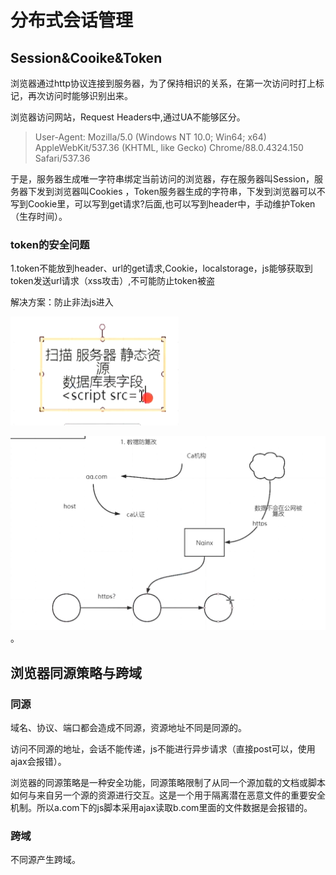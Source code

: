 # 分布式会话管理

## Session&Cooike&Token

浏览器通过http协议连接到服务器，为了保持相识的关系，在第一次访问时打上标记，再次访问时能够识别出来。

浏览器访问网站，Request Headers中,通过UA不能够区分。

>User-Agent: Mozilla/5.0 (Windows NT 10.0; Win64; x64) AppleWebKit/537.36 (KHTML, like Gecko) Chrome/88.0.4324.150 Safari/537.36

于是，服务器生成唯一字符串绑定当前访问的浏览器，存在服务器叫Session，服务器下发到浏览器叫Cookies ，Token服务器生成的字符串，下发到浏览器可以不写到Cookie里，可以写到get请求?后面,也可以写到header中，手动维护Token（生存时间）。

### token的安全问题

1.token不能放到header、url的get请求,Cookie，localstorage，js能够获取到token发送url请求（xss攻击）,不可能防止token被盗

解决方案：防止非法js进入

![image-20210216105011789](分布式会话管理.assets/image-20210216105011789.png)

![image-20210216103924846](分布式会话管理.assets/image-20210216103924846.png)。

## 浏览器同源策略与跨域

### 同源

域名、协议、端口都会造成不同源，资源地址不同是同源的。

访问不同源的地址，会话不能传递，js不能进行异步请求（直接post可以，使用ajax会报错）。 

浏览器的同源策略是一种安全功能，同源策略限制了从同一个源加载的文档或脚本如何与来自另一个源的资源进行交互。这是一个用于隔离潜在恶意文件的重要安全机制。所以a.com下的js脚本采用ajax读取b.com里面的文件数据是会报错的。

### 跨域

不同源产生跨域。

> <script>、<img> 、<iframe>、<link>、<video>这些标签都可以发起跨域请求


### jsonp跨域访问原理

此方法只能发起GET请求，通过jsonp发送的请求，会随带 cookie 一起发送，服务器动态生成js方法，数据写入方法中，返回时浏览器会调用这个方法，完成异步请求。

![image-20210213163633609](分布式会话管理.assets/image-20210213163633609.png)

### CORS

Cross-Origin Resource Sharing

在浏览器中指定Origin来源，在服务器如果能匹配该来源，请求则成功（直接发ajax）

CORS与JSONP的使用目的相同，但是比JSONP更强大。

JSONP只支持`GET`请求，CORS支持所有类型的HTTP请求。JSONP的优势在于支持老式浏览器，以及可以向不支持CORS的网站请求数据。

### Shiro

Shiro 是 Java 的一个安全框架。目前，使用 Apache Shiro 的人越来越多，因为它相 当简单，对比 Spring
Security，可能没有 Spring Security 做的功能强大，但是在实际工作时 可能并不需要那么复杂的东西，所以使用小而简单的Shiro 就足够了。

#### 核心功能

**Authentication**：身份认证/登录，验证用户是不是拥有相应的身份；

**Authorization**：授权，即权限验证，验证某个已认证的用户是否拥有某个权限；即判断用户是否能做事情，常见的如：验证某个用户是否拥有某个角色。或者细粒度的验证某个用户对某个资源是否具有某个权限；

**Session Manager**：会话管理，即用户登录后就是一次会话，在没有退出之前，它的所有信息都在会话中；会话可以是普通JavaSE环境的，也可以是如Web环境的；

**Cryptography**：加密（解密 摘要算法），保护数据的安全性，如密码加密存储到数据库，而不是明文存储；

**Web Support**：Web支持，可以非常容易的集成到Web环境；

**Caching**：缓存，比如用户登录后，其用户信息、拥有的角色/权限不必每次去查，这样可以提高效率；
**Concurrency**：shiro支持多线程应用的并发验证，即如在一个线程中开启另一个线程，能把权限自动传播过去；

**Testing**：提供测试支持；

**Run As**：允许一个用户假装为另一个用户（如果他们允许）的身份进行访问；

**Remember Me**：记住我，这个是非常常见的功能，即一次登录后，下次再来的话不用登录了。

#### 组件

**Subject**：主体，代表了当前“用户”，这个用户不一定是一个具体的人，与当前应用交互的任何东西都是Subject，如网络爬虫，机器人等；即一个抽象概念；所有Subject都绑定到SecurityManager，与Subject的所有交互都会委托给SecurityManager；可以把Subject认为是一个门面；SecurityManager才是实际的执行者；

**SecurityManager**：安全管理器；即所有与安全有关的操作都会与SecurityManager交互；且它管理着所有Subject；可以看出它是Shiro的核心，它负责与后边介绍的其他组件进行交互，如果学习过SpringMVC，你可以把它看成DispatcherServlet前端控制器；

**Realm**：域，Shiro从从Realm获取安全数据（如用户、角色、权限），就是说SecurityManager要验证用户身份，那么它需要从Realm获取相应的用户进行比较以确定用户身份是否合法；也需要从Realm得到用户相应的角色/权限进行验证用户是否能进行操作；可以把Realm看成DataSource，即安全数据源。

## Spring security

Spring Security是一个能够为基于Spring的企业应用系统提供声明式的安全访问控制解决方案的安全框架。它提供了一组可以在Spring应用上下文中配置的Bean，充分利用了Spring IoC，DI（控制反转Inversion of Control ,DI:Dependency Injection 依赖注入）和AOP（面向切面编程）功能，为应用系统提供声明式的安全访问控制功能，减少了为企业系统安全控制编写大量重复代码的工作。

它是一个轻量级的安全框架，它确保基于Spring的应用程序提供身份验证和授权支持。

它与Spring MVC有很好地集成，并配备了流行的安全算法实现捆绑在一起。安全主要包括两个操作“认证”与“验证”（有时候也会叫做权限控制）。

“认证”是为用户建立一个其声明的角色的过程，这个角色可以一个用户、一个设备或者一个系统。“验证”指的是一个用户在你的应用中能够执行某个操作。在到达授权判断之前，角色已经在身份认证过程中建立了。

Spring Security 前身是Acegi Security



## SSO

SSO 是英文 Single Sign On 的缩写，翻译过来就是单点登录



### 有状态的会话

![](分布式会话管理.assets/image-20210216083919961.png)

服务器端存用户的信息

### 无状态会话

![image-20210216084219880](分布式会话管理.assets/image-20210216084219880.png)

服务器查数据库，将权限信息和用户ID做成文本（手牌），下发给客户端，客户端拿到手牌后，去调用别的服务，别的服务需要校验手牌真伪。

## JWT

Json web token

### JWT的构成

第一部分我们称它为头部（header),第二部分我们称其为载荷（payload, 类似于飞机上承载的物品)，第三部分是签证（signature).

### header

jwt的头部承载两部分信息：

- 声明类型，这里是jwt
- 声明加密的算法 通常直接使用 HMAC SHA256

完整的头部就像下面这样的JSON：

```bash
{
  'typ': 'JWT',
  'alg': 'HS256'
}
```

然后将头部进行base64加密（该加密是可以对称解密的),构成了第一部分.

```undefined
eyJ0eXAiOiJKV1QiLCJhbGciOiJIUzI1NiJ9
```

### playload

载荷就是存放有效信息的地方。这个名字像是特指飞机上承载的货品，这些有效信息包含三个部分

- 标准中注册的声明
- 公共的声明
- 私有的声明

**标准中注册的声明** (建议但不强制使用) ：

- **iss**: jwt签发者
- **sub**: jwt所面向的用户
- **aud**: 接收jwt的一方
- **exp**: jwt的过期时间，这个过期时间必须要大于签发时间
- **nbf**: 定义在什么时间之前，该jwt都是不可用的.
- **iat**: jwt的签发时间
- **jti**: jwt的唯一身份标识，主要用来作为一次性token,从而回避重放攻击。

**公共的声明** ：
 公共的声明可以添加任何的信息，一般添加用户的相关信息或其他业务需要的必要信息.但不建议添加敏感信息，因为该部分在客户端可解密.

**私有的声明** ：
 私有声明是提供者和消费者所共同定义的声明，一般不建议存放敏感信息，因为base64是对称解密的，意味着该部分信息可以归类为明文信息。

定义一个payload:



```json
{
  "sub": "1234567890",
  "name": "John Doe",
  "admin": true
}
```

然后将其进行base64加密，得到Jwt的第二部分。



```undefined
eyJzdWIiOiIxMjM0NTY3ODkwIiwibmFtZSI6IkpvaG4gRG9lIiwiYWRtaW4iOnRydWV9
```

### signature

jwt的第三部分是一个签证信息，这个签证信息由三部分组成：

- header (base64后的)
- payload (base64后的)
- secret

这个部分需要base64加密后的header和base64加密后的payload使用`.`连接组成的字符串，然后通过header中声明的加密方式进行加盐`secret`组合加密，然后就构成了jwt的第三部分。



```csharp
// javascript
var encodedString = base64UrlEncode(header) + '.' + base64UrlEncode(payload);

var signature = HMACSHA256(encodedString, 'secret'); // TJVA95OrM7E2cBab30RMHrHDcEfxjoYZgeFONFh7HgQ
```

将这三部分用`.`连接成一个完整的字符串,构成了最终的jwt:



```css
  eyJhbGciOiJIUzI1NiIsInR5cCI6IkpXVCJ9.eyJzdWIiOiIxMjM0NTY3ODkwIiwibmFtZSI6IkpvaG4gRG9lIiwiYWRtaW4iOnRydWV9.TJVA95OrM7E2cBab30RMHrHDcEfxjoYZgeFONFh7HgQ
```

**注意：secret是保存在服务器端的，jwt的签发生成也是在服务器端的，secret就是用来进行jwt的签发和jwt的验证，所以，它就是你服务端的私钥，在任何场景都不应该流露出去。一旦客户端得知这个secret, 那就意味着客户端是可以自我签发jwt了。**

![image-20210216091538148](分布式会话管理.assets/image-20210216091538148.png)

### Session共享

![image-20210213171141173](分布式会话管理.assets/image-20210213171141173.png)

session存在第三方，本地不存session，不同服务通过网关去第三方（redis）校验。

#### 定向流量分发

通过用户的ip地址取到哈希值，进行取余分发到固定节点，ip不变session只存一台机器就够了（用户和机器绑定）。有流量倾斜的问题。

## Oauth

OAuth在”客户端”与”服务提供商”之间，设置了一个授权层（authorization layer）。”客户端”不能直接登录”服务提供商”，只能登录授权层，以此将用户与客户端区分开来。”客户端”登录授权层所用的令牌（token），与用户的密码不同。用户可以在登录的时候，指定授权层令牌的权限范围和有效期。

“客户端”登录授权层以后，”服务提供商”根据令牌的权限范围和有效期，向”客户端”开放用户储存的资料。

- Spring Social
- Spring Session
- JWT

### CSRF 

CSRF (Cross Site Request Forgery)攻击，中文名：跨站请求伪造。其原理是攻击者构造网站后台某个功能接口的请求地址，诱导用户去点击或者用特殊方法让该请求地址自动加载。用户在登录状态下这个请求被服务端接收后会被误以为是用户合法的操作。对于 GET 形式的接口地址可轻易被攻击，对于 POST 形式的接口地址也不是百分百安全，攻击者可诱导用户进入带 Form 表单可用POST方式提交参数的页面。

![image-20210213174048034](分布式会话管理.assets/image-20210213174048034.png)

![image-20210213174523086](分布式会话管理.assets/image-20210213174523086.png)

### OpenID

系统的第一部分是身份验证，即如何通过 URI 来认证用户身份。目前的网站都是依靠用户名和密码来登录认证，这就意味着大家在每个网站都需要注册用户名和密码，即便你使用的是同样的密码。如果使用 OpenID ，你的网站地址（URI）就是你的用户名，而你的密码安全的存储在一个 OpenID 服务网站上（你可以自己建立一个 OpenID 服务网站，也可以选择一个可信任的 OpenID 服务网站来完成注册）。

![image-20210213172151746](分布式会话管理.assets/image-20210213172151746.png)

### CAS

中心认证服务（Central Authentication Service）SSO 仅仅是一种架构，一种设计，而 CAS 则是实现 SSO 的一种手段

## 密码存储

### 暴力破解/字典/彩虹表

常见密文存储的几种方式：

- 明文
- hash(明文)
- hash(明文 + 盐)

盐的几种实现：

- 用户名 手机号等 每个账户不一样
- 统一的盐
- 随机盐（保存数据库）
- 随机盐（从密码取）

### 防止破解

没有绝对安全的网络，即使拿不到密码 也可以发送重放攻击

- 多次加盐取hash
- 使用更复杂的单向加密算法比如Bcrypt
- 使用https
- 风控系统
  - 二次安全校验
  - 接口调用安全校验
  - 异地登录等
  - 大额转账

### Bcrypt结构

![img](分布式会话管理.assets/webp)



### 密码加密

接口

PasswordEncoder 

三个方法

```java
	/**
	 * Encode the raw password. Generally, a good encoding algorithm applies a SHA-1 or
	 * greater hash combined with an 8-byte or greater randomly generated salt.
	 用来加密
	 */
	String encode(CharSequence rawPassword);

	/**
	 * Verify the encoded password obtained from storage matches the submitted raw
	 * password after it too is encoded. Returns true if the passwords match, false if
	 * they do not. The stored password itself is never decoded.
	 *
	 * @param rawPassword the raw password to encode and match
	 * @param encodedPassword the encoded password from storage to compare with
	 * @return true if the raw password, after encoding, matches the encoded password from
	 * storage
	 校验密码
	 */
	boolean matches(CharSequence rawPassword, String encodedPassword);

	/**
	 * Returns true if the encoded password should be encoded again for better security,
	 * else false. The default implementation always returns false.
	 * @param encodedPassword the encoded password to check
	 * @return true if the encoded password should be encoded again for better security,
	 * else false.
	 
	 是否需要再次加密
	 */
	default boolean upgradeEncoding(String encodedPassword) {
		return false;
	}
```

实现类

![image-20200511153323518](分布式会话管理.assets/image-20200511153323518.png)

### 认证方式

不加密

```java
	@Bean
	PasswordEncoder passwordEncoder() {
		return NoOpPasswordEncoder.getInstance();
	}
```

BCrypt

```java
	@Bean
	public BCryptPasswordEncoder passwordEncoder() {
		return new BCryptPasswordEncoder();
	}
```

## 如何使用mybatis/jpa查询用户

### 自定义用户登录查询

新建一个service实现`UserDetailsService`接口

```java
@Service
public class UserService implements UserDetailsService{

	@Override
	public UserDetails loadUserByUsername(String username) throws UsernameNotFoundException {
		// 在这里执行查询
		System.out.println("开始查询数据源。。。");
		
		if(new Random().nextBoolean()) {
			
			throw new LockedException("用户已锁定");
		}else {
			throw new BadCredentialsException("我错了");
		}
	}

}
```

将service注入到配置

```JAVA
	@Autowired
	UserService userSrv;
	
	@Override
	protected void configure(AuthenticationManagerBuilder auth) throws Exception {

		auth.userDetailsService(userSrv);
		}
```



### 自定义用户权限校验

#### 校验器

```JAVA
@Service
public class MyAuthprovider implements AuthenticationProvider {
	
	@Autowired
	UserService userSrv;
	
	@Override
	public Authentication authenticate(Authentication authentication) throws AuthenticationException {
		// 密码校验
		
		System.out.println("开始自定义验证~~~~");
		System.out.println(authentication);
		
		//查询用户名
		UserDetails userDetails = userSrv.loadUserByUsername("xxx");
		
		// 密码加密器
		BCryptPasswordEncoder passwordEncoder = new BCryptPasswordEncoder();
		
		// 密码加密
		String encodePass = passwordEncoder.encode(authentication.getCredentials().toString());
		
		UsernamePasswordAuthenticationToken authenticationToken = new UsernamePasswordAuthenticationToken(userDetails, encodePass, userDetails.getAuthorities());
		
		return authenticationToken;
	}

	@Override
	public boolean supports(Class<?> authentication) {
		// TODO Auto-generated method stub
		return true;
	}

}
```



#### 配置校验器

```JAVA
		JdbcUserDetailsManager manager = auth.
			jdbcAuthentication()
		.dataSource(dataSource).getUserDetailsService();
		
		
		auth.authenticationProvider(new MyAuthprovider());
```

## RememberMe

```java
		http.
		// 哪些 地址需要登录
		authorizeRequests()
		//所有请求都需要验证
		.anyRequest().authenticated()
		.and()
		.formLogin()
		.and()
		.rememberMe()
		.and()
		.csrf().disable()
```

## 同一用户多地点登录

此配置和remember me有冲突

### 踢掉其他已登录的用户

```java
		http.
		// 哪些 地址需要登录
		authorizeRequests()
		//所有请求都需要验证
		.anyRequest().authenticated()
		.and()
		.formLogin()
		.and()
		.csrf().disable()
		.sessionManagement()
		.maximumSessions(1);
```

### 禁止其他终端登录

```java
		http.
		// 哪些 地址需要登录
		authorizeRequests()
		//所有请求都需要验证
		.anyRequest().authenticated()
		.and()
		.formLogin()
		.and()
		.csrf().disable()
		.sessionManagement()
		.maximumSessions(1)
		.maxSessionsPreventsLogin(true)
```

及时清理过期session

```java
	@Bean
	HttpSessionEventPublisher httpSessionEventPublisher() {
	    return new HttpSessionEventPublisher();
	}
```

### Ant 风格路径表达式

| 通配符 | 说明                    |
| ------ | ----------------------- |
| ?      | 匹配任何单字符          |
| *      | 匹配0或者任意数量的字符 |
| **     | 匹配0或者更多的目录     |

#### 例子

| URL路径               | 说明                                                         |
| --------------------- | ------------------------------------------------------------ |
| /app/*.x              | 匹配(Matches)所有在app路径下的.x文件                         |
| /app/p?ttern          | 匹配(Matches) /app/pattern 和 /app/pXttern,但是不包括/app/pttern |
| /**/example           | 匹配(Matches) /app/example, /app/foo/example, 和 /example    |
| /app/ * * /dir/file.* | 匹配(Matches) /app/dir/file.jsp, /app/foo/dir/file.html,/app/foo/bar/dir/file.pdf, 和 /app/dir/file.java |
| / * * /*.jsp          | 匹配(Matches)任何的.jsp 文件                                 |



#### 最长匹配原则

最长匹配原则(has more characters)
说明，URL请求/app/dir/file.jsp，现在存在两个路径匹配模式/* * /  *.jsp和/app/dir/*.jsp，那么会根据模式/app/dir/*.jsp来匹配

#### 匹配顺序

security像shiro一样，权限匹配有顺序，比如不能把.anyRequest().authenticated()写在其他规则前面

## 防火墙

### ip白名单

#### 指定ip可以不登录

```java
		http.
		// 哪些 地址需要登录
		authorizeRequests()
		//所有请求都需要验证
		.anyRequest().authenticated()		
		.antMatchers("/ip1").hasIpAddress("127.0.0.1")
```

#### 禁止ip访问

用Filter 实现、或者用HandlerInterceptor 实现 Filter优先级更高

### StrictHttpFirewall

spring security 默认使用StrictHttpFirewall限制用户请求

#### method

缺省被允许的`HTTP method`有 [`DELETE`, `GET`, `HEAD`, `OPTIONS`, `PATCH`, `POST`, `PUT`]

#### URI

**在其`requestURI`/`contextPath`/`servletPath`/`pathInfo`中，必须不能包含以下字符串序列之一 :**

```
["//","./","/…/","/."]
```

#### 分号

```
;或者%3b或者%3B
// 禁用规则
setAllowSemicolon(boolean)
```



#### 斜杠

```
%2f`或者`%2F
// 禁用规则
setAllowUrlEncodedSlash(boolean)
```

#### 反斜杠

```
\或者%5c或者%5B
// 禁用规则
setAllowBackSlash(boolean)
```

#### 英文句号

```
%2e或者%2E
// 禁用规则
setAllowUrlEncodedPeriod(boolean)
```

#### 百分号

```
%25
// 禁用规则
setAllowUrlEncodedPercent(boolean)
```

#### 防火墙与sql注入

' ; -- % 多数非法字符已经在请求的参数上被禁用

为啥用户名不能有特殊字符

preparestatement 

awf前端拦截 

## 自定义配置

### 指定登录的action

```java
.loginProcessingUrl("/login")
```

### 指定登录成功后的页面

```java
		//直接访问登录页面时返回的地址,如果访问的是登录页的话返回指定的地址
		.defaultSuccessUrl("/",true)
		 //必须返回指定地址
		.defaultSuccessUrl("/",true)
```

### 指定错误页

```java
	//指定错误页
	.failureUrl("/error.html?error1")
```

### 注销登录

#### 开启CSRF之后 需要使用post请求退出接口

#### 

```html
<a href="/logout">GET logout</a>
<br />
<form action="/logout" method="post">
    <input type="hidden" th:name="${_csrf.parameterName}" th:value="${_csrf.token}" />
    <input type="submit" value="POST Logout"/>
</form>
```

#### 默认方式 get /logout



#### 自定义url

```java
		.and()
		.logout()
		.logoutUrl("/out")
```

### 增加退出处理器

```java
		.addLogoutHandler(new LogoutHandler() {
			
			@Override
			public void logout(HttpServletRequest request, HttpServletResponse response, Authentication authentication) {
				// TODO Auto-generated method stub
				System.out.println("退出1");
			}
		})
		
		.addLogoutHandler(new LogoutHandler() {
			
			@Override
			public void logout(HttpServletRequest request, HttpServletResponse response, Authentication authentication) {
				// TODO Auto-generated method stub
				System.out.println("退出2");
			}
		})
```

### 登录成功处理器

不同角色 跳转到不同页面

```java
	.successHandler(new AuthenticationSuccessHandler() {
		
		@Override
		public void onAuthenticationSuccess(HttpServletRequest request, HttpServletResponse response,
				Authentication authentication) throws IOException, ServletException {
			// TODO Auto-generated method stub
			
			System.out.println("登录成功1");
			// 根据权限不同，跳转到不同页面
			request.getSession().getAttribute(name)
			request.getRequestDispatcher("").forward(request, response);
		}
	})
```

其中 Authentication 参数包含了 用户权限信息

### 登录失败处理器

```java
		.failureHandler(new AuthenticationFailureHandler() {
			
			@Override
			public void onAuthenticationFailure(HttpServletRequest request, HttpServletResponse response,
					AuthenticationException exception) throws IOException, ServletException {
				// TODO Auto-generated method stub
				exception.printStackTrace();
				request.getRequestDispatcher(request.getRequestURL().toString()).forward(request, response);
			}
		})
```

可以限制登录错误次数

## 访问权限

访问权限可以配置URL匹配用户角色或权限

```java
	http.authorizeRequests()
	.antMatchers("/admin/**").hasRole("admin")
	.antMatchers("/user/**").hasRole("user")
@Bean
```



### 匹配顺序

security像shiro一样，权限匹配有顺序，比如不能把.anyRequest().authenticated()写在其他规则前面

### 权限继承

```java
RoleHierarchy roleHierarchy() {
	
	RoleHierarchyImpl impl = new RoleHierarchyImpl();
	impl.setHierarchy("ROLE_admin > ROLE_user");
	
	return impl;
	
}
```

## 权限控制细粒度注解

## 角色匹配

### 配置类

```java
@Configuration
@EnableWebSecurity
@EnableGlobalMethodSecurity(prePostEnabled = true,securedEnabled = true)
```

### **securedEnabled = true** 

方法验证

```java
	@GetMapping("/hi_admin")
	@Secured({"ROLE_admin","ROLE_user"})
	public Authentication hi() {
```

开启简单验证，之验证单一角色是否持有



### **prePostEnabled = true** 

支持更复杂的角色匹配，比如必须同时包含两个角色

​	**需包含user角色**

```java
	@PreAuthorize("hasRole('ROLE_user')")

```

**需包含user或admin角色**

```java
	@PreAuthorize("haAnyRole('ROLE_admin','ROLE_user')")
```



**同时需包含user和admin角色**

```java
	@PreAuthorize("hasRole('ROLE_admin') AND hasRole('ROLE_user')")
```



### 根据方法返回值判断是否有权限

```java
	@PostAuthorize("returnObject==1")
```

### 方法拦截

```java
	@GetMapping("/hi")
	@PreAuthorize("hasRole('ROLE_admin')")
	public String hi() {
	//	UserDetailsServiceAutoConfiguration
		System.out.println("来啦老弟~！");
		return "hi";
	}
	
	
	@PreAuthorize("hasRole('ROLE_user')")
	@GetMapping("/hiUser")
	public String hiuser() {
	//	UserDetailsServiceAutoConfiguration
		System.out.println("来啦老弟~！");
		return "hi";
	}
```

### 获取用户权限信息和UserDetails

```java
	Authentication authentication = SecurityContextHolder.getContext().getAuthentication();
	
		authentication.getPrincipal()
```

## 图形验证码

目的：防机器暴力登陆

### Kaptcha 

| Constant                         | 描述                                                         | 默认值                                                |
| -------------------------------- | ------------------------------------------------------------ | ----------------------------------------------------- |
| kaptcha.border                   | 图片边框，合法值：yes , no                                   | yes                                                   |
| kaptcha.border.color             | 边框颜色，合法值： r,g,b (and optional alpha) 或者 white,black,blue. | black                                                 |
| kaptcha.image.width              | 图片宽                                                       | 200                                                   |
| kaptcha.image.height             | 图片高                                                       | 50                                                    |
| kaptcha.producer.impl            | 图片实现类                                                   | com.google.code.kaptcha.impl.DefaultKaptcha           |
| kaptcha.textproducer.impl        | 文本实现类                                                   | com.google.code.kaptcha.text.impl.DefaultTextCreator  |
| kaptcha.textproducer.char.string | 文本集合，验证码值从此集合中获取                             | abcde2345678gfynmnpwx                                 |
| kaptcha.textproducer.char.length | 验证码长度                                                   | 5                                                     |
| kaptcha.textproducer.font.names  | 字体                                                         | Arial, Courier                                        |
| kaptcha.textproducer.font.size   | 字体大小                                                     | 40px.                                                 |
| kaptcha.textproducer.font.color  | 字体颜色，合法值： r,g,b  或者 white,black,blue.             | black                                                 |
| kaptcha.textproducer.char.space  | 文字间隔                                                     | 2                                                     |
| kaptcha.noise.impl               | 干扰实现类                                                   | com.google.code.kaptcha.impl.DefaultNoise             |
| kaptcha.noise.color              | 干扰 颜色，合法值： r,g,b 或者 white,black,blue.             | black                                                 |
| kaptcha.obscurificator.impl      | 图片样式：<br />水纹 com.google.code.kaptcha.impl.WaterRipple <br /> 鱼眼 com.google.code.kaptcha.impl.FishEyeGimpy <br /> 阴影 com.google.code.kaptcha.impl.ShadowGimpy | com.google.code.kaptcha.impl.WaterRipple              |
| kaptcha.background.impl          | 背景实现类                                                   | com.google.code.kaptcha.impl.DefaultBackground        |
| kaptcha.background.clear.from    | 背景颜色渐变，开始颜色                                       | light grey                                            |
| kaptcha.background.clear.to      | 背景颜色渐变， 结束颜色                                      | white                                                 |
| kaptcha.word.impl                | 文字渲染器                                                   | com.google.code.kaptcha.text.impl.DefaultWordRenderer |
| kaptcha.session.key              | session key                                                  | KAPTCHA_SESSION_KEY                                   |
| kaptcha.session.date             | session date                                                 | KAPTCHA_SESSION_DATE                                  |



```
<!-- https://mvnrepository.com/artifact/com.github.penggle/kaptcha -->
<dependency>
    <groupId>com.github.penggle</groupId>
    <artifactId>kaptcha</artifactId>
    <version>2.3.2</version>
</dependency>

```

### 添加一个前置Filter

```
	http.addFilterBefore(new CodeFilter(), UsernamePasswordAuthenticationFilter.class);
```



```java
public class CodeFilter implements Filter {

	@Override
	public void doFilter(ServletRequest request, ServletResponse response, FilterChain chain)
			throws IOException, ServletException {

		HttpServletRequest req = (HttpServletRequest)request;
		HttpServletResponse resp = (HttpServletResponse)response;
		
		String uri = req.getServletPath();


		if(uri.equals("/login") && req.getMethod().equalsIgnoreCase("post")) {

		
			String sessionCode = req.getSession().getAttribute(Constants.KAPTCHA_SESSION_KEY).toString();
			String formCode = req.getParameter("code").trim();
				
			if(StringUtils.isEmpty(formCode)) {
				throw new RuntimeException("验证码不能为空");
			}
			if(sessionCode.equalsIgnoreCase(formCode)) {
				
				System.out.println("验证通过");
				
			}		
					System.out.println(req.getSession().getAttribute(Constants.KAPTCHA_SESSION_KEY));
			throw new AuthenticationServiceException("xx");
		}

		chain.doFilter(request, response);
		
	}

```

显示验证码的Controller

```java
	@GetMapping("/kaptcha")
    public void getKaptchaImage(HttpServletRequest request, HttpServletResponse response) throws Exception {
        HttpSession session = request.getSession();
        response.setDateHeader("Expires", 0);
        response.setHeader("Cache-Control", "no-store, no-cache, must-revalidate");
        response.addHeader("Cache-Control", "post-check=0, pre-check=0");
        response.setHeader("Pragma", "no-cache");
        response.setContentType("image/jpeg");
        String capText = captchaProducer.createText();
        
        
        session.setAttribute(Constants.KAPTCHA_SESSION_KEY, capText);
        BufferedImage bi = captchaProducer.createImage(capText);
        ServletOutputStream out = response.getOutputStream();
        ImageIO.write(bi, "jpg", out);
        try {
            out.flush();
        } finally {
            out.close();
        }
    }
```



### 配置类

```java
package com.mashibing.admin;

import java.util.Properties;

import org.springframework.context.annotation.Bean;
import org.springframework.context.annotation.Configuration;

import com.google.code.kaptcha.impl.DefaultKaptcha;
import com.google.code.kaptcha.util.Config;

@Configuration
public class Kaconfig {
    @Bean
    public DefaultKaptcha getDefaultKaptcha(){
        DefaultKaptcha captchaProducer = new DefaultKaptcha();
        Properties properties = new Properties();
        properties.setProperty("kaptcha.border", "yes");
        properties.setProperty("kaptcha.border.color", "105,179,90");
        properties.setProperty("kaptcha.textproducer.font.color", "blue");
        properties.setProperty("kaptcha.image.width", "310");
        properties.setProperty("kaptcha.image.height", "240");
        properties.setProperty("kaptcha.textproducer.font.size", "30");
        properties.setProperty("kaptcha.session.key", "code");
        properties.setProperty("kaptcha.textproducer.char.length", "4");
    //    properties.setProperty("kaptcha.textproducer.char.string", "678");
        properties.setProperty("kaptcha.obscurificator.impl", "com.google.code.kaptcha.impl.ShadowGimpy");
        properties.setProperty("kaptcha.textproducer.font.names", "宋体,楷体,微软雅黑");
        Config config = new Config(properties);
        captchaProducer.setConfig(config);
        return captchaProducer;

    }
}

```



### 短信验证码

### 人机交互验证

